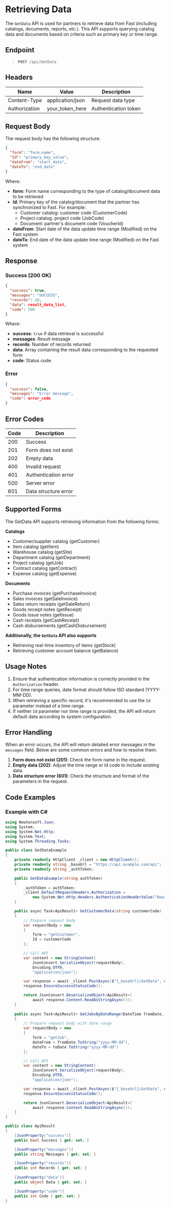 # Retrieving Data

The `GetData` API is used for partners to retrieve data from Fast (including catalogs, documents, reports, etc.). This API supports querying catalog data and documents based on criteria such as primary key or time range.

## Endpoint

<blockquote>
  <pre><code><b>POST</b> /api/GetData</code></pre>
</blockquote>

## Headers

| Name | Value | Description |
|-----|--------|-------|
| Content-Type | application/json | Request data type |
| Authorization | your_token_here | Authentication token |

## Request Body

The request body has the following structure:

```json
{
  "form": "form_name",
  "Id": "primary_key_value",
  "dateFrom": "start_date",
  "dateTo": "end_date"
}
```

Where:
- **form**: Form name corresponding to the type of catalog/document data to be retrieved
- **Id**: Primary key of the catalog/document that the partner has synchronized to Fast. For example:
  - Customer catalog: customer code (CustomerCode)
  - Project catalog: project code (JobCode)
  - Document: partner's document code (VoucherId)
- **dateFrom**: Start date of the data update time range (Modified) on the Fast system
- **dateTo**: End date of the data update time range (Modified) on the Fast system

## Response

### Success (200 OK)

```json
{
  "success": true,
  "messages": "SUCCESS",
  "records": 10,
  "data": result_data_list,
  "code": 200
}
```

Where:
- **success**: `true` if data retrieval is successful
- **messages**: Result message
- **records**: Number of records returned
- **data**: Array containing the result data corresponding to the requested form
- **code**: Status code

### Error

```json
{
  "success": false,
  "messages": "Error message",
  "code": error_code
}
```

## Error Codes

| Code | Description |
|----|-------|
| 200 | Success |
| 201 | Form does not exist |
| 202 | Empty data |
| 400 | Invalid request |
| 401 | Authentication error |
| 500 | Server error |
| 601 | Data structure error |

## Supported Forms

The GetData API supports retrieving information from the following forms:

**Catalogs**
- Customer/supplier catalog (getCustomer)
- Item catalog (getItem)
- Warehouse catalog (getSite)
- Department catalog (getDepartment)
- Project catalog (getJob)
- Contract catalog (getContract)
- Expense catalog (getExpense)

**Documents**
- Purchase invoices (getPurchaseInvoice)
- Sales invoices (getSaleInvoice)
- Sales return receipts (getSaleReturn)
- Goods receipt notes (getReceipt)
- Goods issue notes (getIssue)
- Cash receipts (getCashReceipt)
- Cash disbursements (getCashDisbursement)

**Additionally, the `GetData` API also supports**
- Retrieving real-time inventory of items (getStock)
- Retrieving customer account balance (getBalance)

## Usage Notes

1. Ensure that authentication information is correctly provided in the `Authorization` header.
2. For time range queries, date format should follow ISO standard (YYYY-MM-DD).
3. When retrieving a specific record, it's recommended to use the `Id` parameter instead of a time range.
4. If neither `Id` parameter nor time range is provided, the API will return default data according to system configuration.

## Error Handling

When an error occurs, the API will return detailed error messages in the `messages` field. Below are some common errors and how to resolve them:

1. **Form does not exist (201)**: Check the form name in the request.
2. **Empty data (202)**: Adjust the time range or Id code to include existing data.
3. **Data structure error (601)**: Check the structure and format of the parameters in the request.

## Code Examples

### Example with C#

```csharp
using Newtonsoft.Json;
using System;
using System.Net.Http;
using System.Text;
using System.Threading.Tasks;

public class GetDataExample
{
    private readonly HttpClient _client = new HttpClient();
    private readonly string _baseUrl = "https://api.example.com/api";
    private readonly string _authToken;

    public GetDataExample(string authToken)
    {
        _authToken = authToken;
        _client.DefaultRequestHeaders.Authorization = 
            new System.Net.Http.Headers.AuthenticationHeaderValue("Bearer", _authToken);
    }

    public async Task<ApiResult> GetCustomerData(string customerCode)
    {
        // Prepare request body
        var requestBody = new
        {
            form = "getCustomer",
            Id = customerCode
        };

        // Call API
        var content = new StringContent(
            JsonConvert.SerializeObject(requestBody),
            Encoding.UTF8,
            "application/json");

        var response = await _client.PostAsync($"{_baseUrl}/GetData", content);
        response.EnsureSuccessStatusCode();

        return JsonConvert.DeserializeObject<ApiResult>(
            await response.Content.ReadAsStringAsync());
    }
    
    public async Task<ApiResult> GetJobsByDateRange(DateTime fromDate, DateTime toDate)
    {
        // Prepare request body with date range
        var requestBody = new
        {
            form = "getJob",
            dateFrom = fromDate.ToString("yyyy-MM-dd"),
            dateTo = toDate.ToString("yyyy-MM-dd")
        };

        // Call API
        var content = new StringContent(
            JsonConvert.SerializeObject(requestBody),
            Encoding.UTF8,
            "application/json");

        var response = await _client.PostAsync($"{_baseUrl}/GetData", content);
        response.EnsureSuccessStatusCode();

        return JsonConvert.DeserializeObject<ApiResult>(
            await response.Content.ReadAsStringAsync());
    }
}

public class ApiResult
{
    [JsonProperty("success")]
    public bool Success { get; set; }

    [JsonProperty("messages")]
    public string Messages { get; set; }

    [JsonProperty("records")]
    public int Records { get; set; }
    
    [JsonProperty("data")]
    public object Data { get; set; }

    [JsonProperty("code")]
    public int Code { get; set; }
}
```